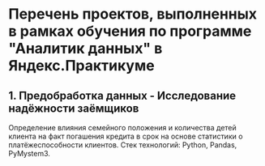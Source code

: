 # Перечень проектов, выполненных в рамках обучения по программе "Аналитик данных" в Яндекс.Практикуме
## 1. Предобработка данных - Исследование надёжности заёмщиков
Определение влияния семейного положения и количества детей клиента на факт погашения кредита в срок на основе статистики о платёжеспособности клиентов.
Стек технологий: Python, Pandas, PyMystem3.

